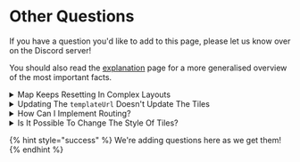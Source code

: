 # Other Questions

If you have a question you'd like to add to this page, please let us know over on the Discord server!

You should also read the [explanation](../getting-started/explanation/ "mention") page for a more generalised overview of the most important facts.

<details>

<summary>Map Keeps Resetting In Complex Layouts</summary>

If you are using a more complex layout in your application - such as using the map inside a `ListView`, a `PageView`, or a tabbed layout - you may find that the map resets when it appears/scrolls back into view.

To prevent this, you may need to use the [#keep-alive-keepalive](../usage/options/recommended-options.md#keep-alive-keepalive "mention") option.

</details>

<details>

<summary>Updating The <code>templateUrl</code> Doesn't Update The Tiles</summary>

If you're updating the template URL dynamically, you'll need to reset the `TileLayerOptions` by causing it to rebuild, or using the `reset` functionality.

See [#reset-stream-reset](../usage/layers/tile-layer/other-options.md#reset-stream-reset "mention").

</details>

<details>

<summary>How Can I Implement Routing?</summary>

Routing is currently out-of-scope for 'flutter\_map'. However, if you can get a list of coordinates from a 3rd party, then you can use the [polyline-layer.md](../usage/layers/polyline-layer.md "mention") to show it!

A good open source option is [OSRM](http://project-osrm.org/), but if you want higher reliability and more functionality such as real-time based routing, you may want to try a commercial solution such as Mapbox or Google Maps.

</details>

<details>

<summary>Is It Possible To Change The Style Of Tiles?</summary>

In a word, no.

Raster tiles are pre-rendered by the tile server, and cannot be changed on the fly. Filters can be applied, such as an emulated dark mode, but these effects do not look great. This is a limitation of the technology, not this library.

However, tilesets can be styled. This is the most effective way of using custom styles. These methods may help you with this:&#x20;

* You may wish to use a commercial service like Mapbox Studio, which allows you to style multiple tilesets. See [using-mapbox.md](../tile-servers/using-mapbox.md "mention").
* Alternatively, you can experiment with vector tiles. These are not pre-rendered, and so allow any style you desire to be applied on the fly. See [#vector-tiles](../getting-started/explanation/raster-vs-vector-tiles.md#vector-tiles "mention").
* If you want to stick with vanilla 'flutter\_map', your last option is to serve tiles yourself. See [other-options.md](../tile-servers/other-options.md "mention").

</details>

{% hint style="success" %}
We're adding questions here as we get them!
{% endhint %}
